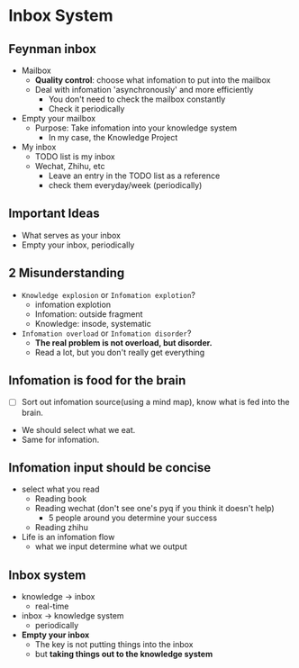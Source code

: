 # Inbox System

## Feynman inbox
 - Mailbox
    - **Quality control**: choose what infomation to put into the mailbox
    - Deal with infomation 'asynchronously' and more efficiently
        - You don't need to check the mailbox constantly
        - Check it periodically
 - Empty your mailbox
    - Purpose: Take infomation into your knowledge system
        - In my case, the Knowledge Project
 - My inbox
    - TODO list is my inbox
    - Wechat, Zhihu, etc
        - Leave an entry in the TODO list as a reference
        - check them everyday/week (periodically)

## Important Ideas
 - What serves as your inbox
 - Empty your inbox, periodically

## 2 Misunderstanding
 - `Knowledge explosion` or `Infomation explotion`?
    - infomation explotion
    - Infomation: outside fragment
    - Knowledge: insode, systematic 
 - `Infomation overload` or `Infomation disorder`?
    - **The real problem is not overload, but disorder.**
    - Read a lot, but you don't really get everything

## Infomation is food for the brain
 - [ ] Sort out infomation source(using a mind map), know what is fed into the brain.
 - We should select what we eat.
 - Same for infomation.


## Infomation input should be concise
 - select what you read
    - Reading book
    - Reading wechat (don't see one's pyq if you think it doesn't help)
       - 5 people around you determine your success
    - Reading zhihu
 - Life is an infomation flow
    - what we input determine what we output


## Inbox system
 - knowledge -> inbox
    - real-time
 - inbox -> knowledge system
    - periodically
 - **Empty your inbox**
    - The key is not putting things into the inbox
    - but **taking things out to the knowledge system**
